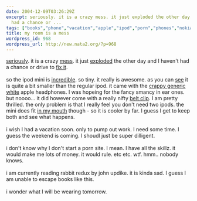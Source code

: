 ```yaml
---
date: 2004-12-09T03:26:29Z
excerpt: seriously. it is a crazy mess. it just exploded the other day and I haven't
  had a chance or ...
tags: ["books","phone","vacation","apple","ipod","porn","phones","nokia"]
title: my room is a mess
wordpress_id: 968
wordpress_url: http://new.nata2.org/?p=968
---
```


<a href="http://nata2.info/pictures/misc/phone_camera/nokia_6600/091220040045/Nokia6600(046).jpg">seriously</a>. it is a crazy <a href="http://nata2.info/pictures/misc/phone_camera/nokia_6600/091220040045/Nokia6600(044).jpg">mess</a>. it just <a href="http://nata2.info/pictures/misc/phone_camera/nokia_6600/091220040045/Nokia6600(043).jpg">exploded</a> the other day and I haven't had a chance or drive to <a href="http://nata2.info/pictures/misc/phone_camera/nokia_6600/091220040045/Nokia6600(038).jpg">fix it</a>. <br/><br/>so the ipod mini is <a href="http://nata2.info/pictures/misc/phone_camera/nokia_6600/091220040045/Nokia6600(032).jpg">incredible</a>. so tiny. it really is awesome. as you can <a href="http://nata2.info/pictures/misc/phone_camera/nokia_6600/091220040045/Nokia6600(034).jpg">see</a> it is quite a bit smaller than the regular ipod. it came with the <a href="http://nata2.info/pictures/misc/phone_camera/nokia_6600/091220040045/Nokia6600(039).jpg">crappy generic white</a> apple headphones. I was hopeing for the fancy smancy in ear ones. but noooo... it did however come with a really nifty <a href="http://nata2.info/pictures/misc/phone_camera/nokia_6600/091220040045/Nokia6600(041).jpg">belt clip</a>. I am pretty thrilled. the only problem is that I really feel you don't need two ipods. the mini does fit <a href="http://nata2.info/pictures/misc/phone_camera/nokia_6600/091220040141/Nokia6600(047).jpg">in my mouth</a> though - so it is cooler by far. I guess I get to keep both and see what happens.<br/><br/>i wish I had a vacation soon. only to pump out work. I need some time. I guess the weekend is coming. I shoudl just be super dilligent.<br/><br/>i don't know why I don't start a porn site. I mean. I have all the skillz. it would make me lots of money. it would rule. etc etc. wtf. hmm.. nobody knows. <br/><br/>i am currently reading rabbit redux by john updike. it is kinda sad. I guess I am unable to escape books like this. <Br><br/>i wonder what I will be wearing tomorrow.
